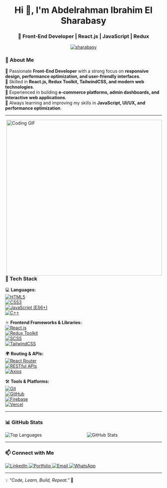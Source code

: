 <h1 align="center">Hi 👋, I'm Abdelrahman Ibrahim El Sharabasy</h1>
<h3 align="center">🚀 Front-End Developer | React.js | JavaScript | Redux</h3>

<p align="center">
  <a href="https://github.com/sharabasy">
    <img src="https://komarev.com/ghpvc/?username=sharabasy&label=Profile%20Views&color=0e75b6&style=flat" alt="sharabasy" />
  </a>
</p>

### 🌟 About Me  
🔹 Passionate **Front-End Developer** with a strong focus on **responsive design, performance optimization, and user-friendly interfaces**.  
🔹 Skilled in **React.js, Redux Toolkit, TailwindCSS, and modern web technologies**.  
🔹 Experienced in building **e-commerce platforms, admin dashboards, and interactive web applications**.  
🔹 Always learning and improving my skills in **JavaScript, UI/UX, and performance optimization**.  

---
<img src="https://media.giphy.com/media/qgQUggAC3Pfv687qPC/giphy.gif" width="500" alt="Coding GIF" align="right">

### 🚀 Tech Stack  
💻 **Languages:**  
[![HTML5](https://img.shields.io/badge/HTML5-E34F26?style=for-the-badge&logo=html5&logoColor=white)](https://developer.mozilla.org/en-US/docs/Web/HTML)  
[![CSS3](https://img.shields.io/badge/CSS3-1572B6?style=for-the-badge&logo=css3&logoColor=white)](https://developer.mozilla.org/en-US/docs/Web/CSS)  
[![JavaScript (ES6+)](https://img.shields.io/badge/JavaScript-F7DF1E?style=for-the-badge&logo=javascript&logoColor=black)](https://developer.mozilla.org/en-US/docs/Web/JavaScript)  
[![C++](https://img.shields.io/badge/C%2B%2B-00599C?style=for-the-badge&logo=c%2B%2B&logoColor=white)](https://cplusplus.com/)  

⚛️ **Frontend Frameworks & Libraries:**  
[![React.js](https://img.shields.io/badge/React.js-20232A?style=for-the-badge&logo=react&logoColor=61DAFB)](https://react.dev/)  
[![Redux Toolkit](https://img.shields.io/badge/Redux%20Toolkit-764ABC?style=for-the-badge&logo=redux&logoColor=white)](https://redux-toolkit.js.org/)  
[![SCSS](https://img.shields.io/badge/SCSS-CC6699?style=for-the-badge&logo=sass&logoColor=white)](https://sass-lang.com/)  
[![TailwindCSS](https://img.shields.io/badge/TailwindCSS-38B2AC?style=for-the-badge&logo=tailwind-css&logoColor=white)](https://tailwindcss.com/)  

🌍 **Routing & APIs:**  
[![React Router](https://img.shields.io/badge/React%20Router-CA4245?style=for-the-badge&logo=react-router&logoColor=white)](https://reactrouter.com/)  
[![RESTful APIs](https://img.shields.io/badge/RESTful%20APIs-02569B?style=for-the-badge&logo=api&logoColor=white)](https://restfulapi.net/)  
[![Axios](https://img.shields.io/badge/Axios-5A29E4?style=for-the-badge&logo=axios&logoColor=white)](https://axios-http.com/)  

🛠 **Tools & Platforms:**  
[![Git](https://img.shields.io/badge/Git-F05032?style=for-the-badge&logo=git&logoColor=white)](https://git-scm.com/)  
[![GitHub](https://img.shields.io/badge/GitHub-181717?style=for-the-badge&logo=github&logoColor=white)](https://github.com/)  
[![Firebase](https://img.shields.io/badge/Firebase-FFCA28?style=for-the-badge&logo=firebase&logoColor=black)](https://firebase.google.com/)  
[![Vercel](https://img.shields.io/badge/Vercel-000000?style=for-the-badge&logo=vercel&logoColor=white)](https://vercel.com/)  

---

### 📊 GitHub Stats  
<p align="center">
  <img src="https://github-readme-stats.vercel.app/api/top-langs/?username=sharabasy&layout=compact&theme=radical" alt="Top Languages" align="left" />
  <img src="https://github-readme-stats.vercel.app/api?username=sharabasy&show_icons=true&theme=radical" alt="GitHub Stats" />
</p>


---

### 📫 Connect with Me  
<p align="left">
  <a href="https://www.linkedin.com/in/abdelrahman-el-sharabasy-91532a279/">
    <img src="https://img.shields.io/badge/LinkedIn-0077B5?style=for-the-badge&logo=linkedin&logoColor=white" alt="LinkedIn" />
  </a>
  <a href="https://my-portfolio-amber-alpha-52.vercel.app/">
    <img src="https://img.shields.io/badge/Portfolio-000?style=for-the-badge&logo=vercel&logoColor=white" alt="Portfolio" />
  </a>
  <a href="mailto:abdelrahmanelsharabasy00@gmail.com">
    <img src="https://img.shields.io/badge/Email-D14836?style=for-the-badge&logo=gmail&logoColor=white" alt="Email" />
  </a>
  <a href="https://wa.me/201200762698">
    <img src="https://img.shields.io/badge/WhatsApp-25D366?style=for-the-badge&logo=whatsapp&logoColor=white" alt="WhatsApp" />
  </a>
</p>

---

💡 *"Code, Learn, Build, Repeat."* 🚀
